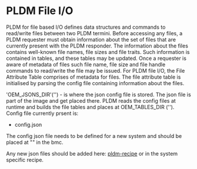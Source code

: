 # PLDM File I/O
PLDM for file based I/O defines data structures and commands to read/write files between two PLDM termini. Before accessing any files, a PLDM requester must obtain information about the set of files that are currently present with the PLDM responder. The information about the files contains well-known file names, file sizes and file traits. Such information is contained in tables, and these tables may be updated. Once a requester is aware of metadata of files such file name, file size and file handle commands to read/write the file may be issued. For PLDM file I/O, the File Attribute Table comprises of metadata for files. The file attribute table is initialised by parsing the config file containing information about the files.

'OEM_JSONS_DIR'('')  - is where the json config file is stored. The json file is part of the image and get placed there. PLDM reads the config files at runtime and builds the file tables and places at OEM_TABLES_DIR ('').
Config file currently prsent is:
  - config.json

The config json file needs to be defined for a new system and should be placed at "" in the bmc.

Any new json files should be added here:  [pldm-recipe](https://github.com/openbmc/openbmc/blob/master/meta-ibm/meta-witherspoon/recipes-phosphor/pldm/pldm_%25.bbappend) or in the system specific recipe.
